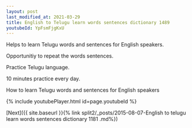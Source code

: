 ```yaml
---
layout: post
last_modified_at: 2021-03-29
title: English to Telugu learn words sentences dictionary 1489 
youtubeId: YpFsmFjgKxU
---
```

 
 
Helps to learn Telugu words and sentences for English speakers.

Opportunitiy to repeat the words sentences. 

Practice Telugu language. 
 
10 minutes practice every day. 
 
How to learn Telugu words and sentences for English speakers 
 
{% include youtubePlayer.html id=page.youtubeId %}
 
 
[Next]({{ site.baseurl }}{% link  split2/_posts/2015-08-07-English to telugu learn words sentences dictionary 1181 .md%})
 
